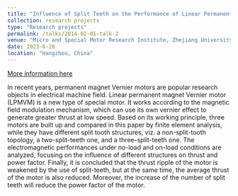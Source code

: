 ```yaml
---
title: "Influence of Split Teeth on the Performance of Linear Permanent Magnet Vernier Motor"
collection: research projects
type: "Research projects"
permalink: /talks/2014-02-01-talk-2
venue: "Micro and Special Motor Research Institute, Zhejiang University"
date: 2023-6-28
location: "Hangzhou, China"
---
```


[More information here](https://doi.org/10.1109/LDIA59564.2023.10297520)

In recent years, permanent magnet Vernier motors are popular research objects in electrical machine field. Linear permanent magnet Vernier motor (LPMVM) is a new type of special motor. It works according to the magnetic field modulation mechanism, which can use its own vernier effect to generate greater thrust at low speed. Based on its working principle, three motors are built up and compared in this paper by finite element analysis, while they have different split tooth structures, viz. a non-split-tooth topology, a two-split-teeth one, and a three-split-teeth one. The electromagnetic performances under no-load and on-load conditions are analyzed, focusing on the influence of different structures on thrust and power factor. Finally, it is concluded that the thrust ripple of the motor is weakened by the use of split-teeth, but at the same time, the average thrust of the motor is also reduced. Moreover, the increase of the number of split teeth will reduce the power factor of the motor.
